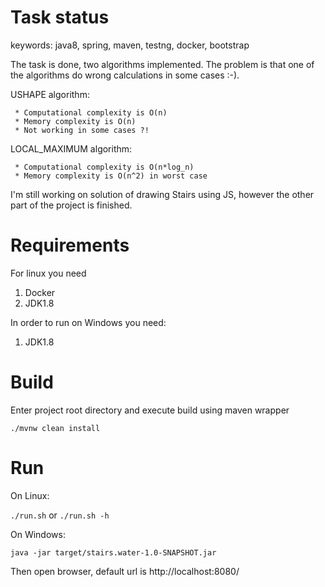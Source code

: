 # Task status
keywords: java8, spring, maven, testng, docker, bootstrap

The task is done, two algorithms implemented. The problem is that one of the algorithms do wrong calculations in some cases :-).

USHAPE algorithm:

     * Computational complexity is O(n)
     * Memory complexity is O(n)
     * Not working in some cases ?!

LOCAL_MAXIMUM algorithm:

     * Computational complexity is O(n*log_n)
     * Memory complexity is O(n^2) in worst case


I'm still working on solution of drawing Stairs using JS, however the other part of the project is finished. 

# Requirements

For linux you need

1. Docker 
2. JDK1.8

In order to run on Windows you need:
 
1. JDK1.8 

# Build

Enter project root directory and execute build using maven wrapper

`./mvnw clean install`

# Run

On Linux:

`./run.sh` or `./run.sh -h`

On Windows:

`java -jar target/stairs.water-1.0-SNAPSHOT.jar`

Then open browser, default url is http://localhost:8080/
